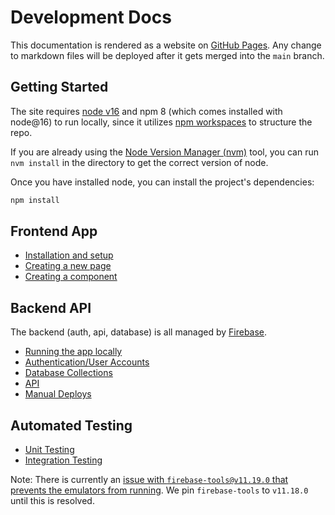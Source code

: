 # Development Docs

This documentation is rendered as a website on [GitHub Pages](https://commander-spellbook.github.io/website-v2/). Any change to markdown files will be deployed after it gets merged into the `main` branch.

## Getting Started

The site requires [node v16](https://nodejs.org/en/download/) and npm 8 (which comes installed with node@16) to run locally, since it utilizes [npm workspaces](https://docs.npmjs.com/cli/v8/using-npm/workspaces) to structure the repo.

If you are already using the [Node Version Manager (nvm)](https://github.com/nvm-sh/nvm) tool, you can run `nvm install` in the directory to get the correct version of node.

Once you have installed node, you can install the project's dependencies:

```bash
npm install
```

## Frontend App

- [Installation and setup](./frontend/installation-and-setup.md)
- [Creating a new page](./frontend/pages.md)
- [Creating a component](./frontend/components.md)

## Backend API

The backend (auth, api, database) is all managed by [Firebase](https://firebase.google.com/).

- [Running the app locally](./backend/running-locally.md)
- [Authentication/User Accounts](./backend/users.md)
- [Database Collections](./backend/database.md)
- [API](./backend/api.md)
- [Manual Deploys](./backend/manual-deploys.md)

## Automated Testing

- [Unit Testing](./testing/unit-testing.md)
- [Integration Testing](./testing/integration-testing.md)

Note: There is currently an [issue with `firebase-tools@v11.19.0` that prevents the emulators from running](https://github.com/firebase/firebase-tools/issues/4952#issuecomment-1360837073). We pin `firebase-tools` to `v11.18.0` until this is resolved.
